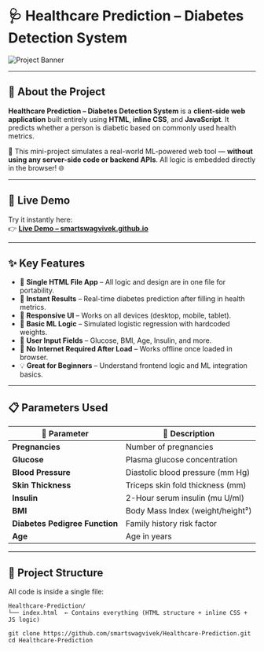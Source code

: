 # 🩺 Healthcare Prediction – Diabetes Detection System

![Project Banner](https://www.omegahospitals.com/blog/storage/2024/09/109c8350-786b-4a71-a406-da787e50cac0-1200x1200.jpg)

---

## 🧠 About the Project

**Healthcare Prediction – Diabetes Detection System** is a **client-side web application** built entirely using **HTML**, **inline CSS**, and **JavaScript**. It predicts whether a person is diabetic based on commonly used health metrics. 

🧪 This mini-project simulates a real-world ML-powered web tool — **without using any server-side code or backend APIs**. All logic is embedded directly in the browser! 🌐

---

## 🚀 Live Demo

Try it instantly here:  
👉 [**Live Demo – smartswagvivek.github.io**](https://smartswagvivek.github.io/Healthcare-Prediction/)

---

## ✨ Key Features

- 🎨 **Single HTML File App** – All logic and design are in one file for portability.
- 🔮 **Instant Results** – Real-time diabetes prediction after filling in health metrics.
- 📱 **Responsive UI** – Works on all devices (desktop, mobile, tablet).
- 🧠 **Basic ML Logic** – Simulated logistic regression with hardcoded weights.
- 🧾 **User Input Fields** – Glucose, BMI, Age, Insulin, and more.
- 🚫 **No Internet Required After Load** – Works offline once loaded in browser.
- 💡 **Great for Beginners** – Understand frontend logic and ML integration basics.

---

## 📋 Parameters Used

| 🧪 Parameter                  | 📄 Description                                 |
|------------------------------|-----------------------------------------------|
| **Pregnancies**              | Number of pregnancies                         |
| **Glucose**                  | Plasma glucose concentration                  |
| **Blood Pressure**           | Diastolic blood pressure (mm Hg)              |
| **Skin Thickness**           | Triceps skin fold thickness (mm)              |
| **Insulin**                  | 2-Hour serum insulin (mu U/ml)                |
| **BMI**                      | Body Mass Index (weight/height²)              |
| **Diabetes Pedigree Function** | Family history risk factor                  |
| **Age**                      | Age in years                                  |

---

## 🧰 Project Structure

All code is inside a single file:

```plaintext
Healthcare-Prediction/
└── index.html  ← Contains everything (HTML structure + inline CSS + JS logic)

git clone https://github.com/smartswagvivek/Healthcare-Prediction.git
cd Healthcare-Prediction
